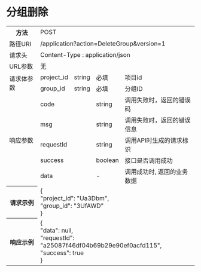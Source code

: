 # 分组删除

<table>
<tr><th>方法</th><td colspan="4">POST</th></tr>
<tr><td>路径URI</td><td colspan="4">/application?action=DeleteGroup&version=1</td></tr>
<tr><td>请求头</td><td colspan="4">Content-Type : application/json</td></tr>
<tr><td>URL参数</td><td colspan="4">无</td></tr>

<tr><td rowspan="2">请求体参数</td><td>project_id</td><td>string</td><td>必填</td><td>项目id </td></td>
<tr><td>group_id</td><td>string</td><td>必填</td><td>分组ID</td></tr>

<tr><td rowspan="5">响应参数</td><td colspan="2">code</td><td>string</td><td>调用失败时，返回的错误码</td></tr>
<tr><td colspan="2">msg</td><td>string</td><td>调用失败时，返回的错误信息</td></tr>
<tr><td colspan="2">requestId</td><td>string</td><td>调用API时生成的请求标识</td></tr>
<tr><td colspan="2">success</td><td>boolean</td><td>接口是否调用成功</td></tr>
<tr><td colspan="2">data</td><td>-</td><td>调用成功时, 返回的业务数据</td></tr>

<tr><th>请求示例</th><td colspan="4">
{<br>
    "project_id": "Ua3Dbm",<br>
    "group_id": "3UfAWD"<br>
}<br>
</th></tr>
<tr><th>响应示例</th><td colspan="4">
{<br>
    "data": null,<br>
    "requestId": "a25087f46df04b69b29e90ef0acfd115",<br> 
    "success": true<br>
}<br>
</th></tr>
</table>